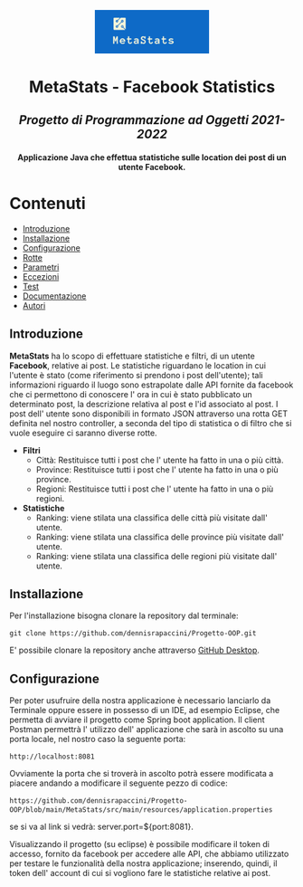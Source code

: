 <p align="center">
<img src="logo2.png" width="40%" height="40%">

<div align="center">

# MetaStats - Facebook Statistics
## _Progetto di Programmazione ad Oggetti 2021-2022_
#### Applicazione Java che effettua statistiche sulle location dei post di un utente Facebook.
    
</div>

# Contenuti
* [Introduzione](#introduzione)
* [Installazione](#installazione)
* [Configurazione](#configurazione)
* [Rotte](#rotte)
* [Parametri](#parametri)
* [Eccezioni](#eccezioni)
* [Test](#test)
* [Documentazione](#documentazione)
* [Autori](#autori)

</div>

<a name="introduzione"></a>
## Introduzione

**MetaStats** ha lo scopo di effettuare statistiche e filtri, di un utente **Facebook**, relative ai post. Le statistiche riguardano le location in cui l'utente è stato (come riferimento si prendono i post dell'utente); tali informazioni riguardo il luogo sono estrapolate dalle API fornite da facebook che ci permettono di conoscere l' ora in cui è stato pubblicato un determinato post, la descrizione relativa al post e l'id associato al post. I post dell' utente sono disponibili in formato JSON attraverso una rotta GET definita nel nostro controller, a seconda del tipo di statistica o di filtro che si vuole eseguire ci saranno diverse rotte.

* **Filtri**
   * Città: Restituisce tutti i post che l' utente ha fatto in una o più città.
   * Province: Restituisce tutti i post che l' utente ha fatto in una o più province.
   * Regioni: Restituisce tutti i post che l' utente ha fatto in una o più regioni.
* **Statistiche**
   * Ranking: viene stilata una classifica delle città più visitate dall' utente.
   * Ranking: viene stilata una classifica delle province più visitate dall' utente.
   * Ranking: viene stilata una classifica delle regioni più visitate dall' utente.

<a name="installazione"></a>
## Installazione

Per l'installazione bisogna clonare la repository dal terminale: 
```
git clone https://github.com/dennisrapaccini/Progetto-OOP.git
```
E' possibile clonare la repository anche attraverso [GitHub Desktop](https://desktop.github.com/).

<a name="configurazione"></a>
## Configurazione

Per poter usufruire della nostra applicazione è necessario lanciarlo da Terminale oppure essere in possesso di un IDE, ad esempio Eclipse, che permetta di avviare il progetto come Spring boot application. Il client Postman permettrà l' utilizzo dell' applicazione che sarà in ascolto su una porta locale, nel nostro caso la seguente porta: 
```
http://localhost:8081
```
Ovviamente la porta che si troverà in ascolto potrà essere modificata a piacere andando a modificare il seguente pezzo di codice:
```
https://github.com/dennisrapaccini/Progetto-OOP/blob/main/MetaStats/src/main/resources/application.properties
```
se si va al link si vedrà: server.port=${port:8081}.

Visualizzando il progetto (su eclipse) è possibile modificare il token di accesso, fornito da facebook per accedere alle API, che abbiamo utilizzato per testare le funzionalità della nostra applicazione; inserendo, quindi, il token dell' account di cui si vogliono fare le statistiche relative ai post.










